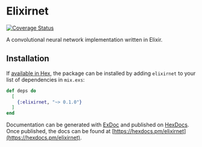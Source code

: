 # Elixirnet
[![Coverage Status](https://coveralls.io/repos/github/mjftw/elixirnet/badge.svg?branch=main)](https://coveralls.io/github/mjftw/elixirnet?branch=main)

A convolutional neural network implementation written in Elixir.

## Installation

If [available in Hex](https://hex.pm/docs/publish), the package can be installed
by adding `elixirnet` to your list of dependencies in `mix.exs`:

```elixir
def deps do
  [
    {:elixirnet, "~> 0.1.0"}
  ]
end
```

Documentation can be generated with [ExDoc](https://github.com/elixir-lang/ex_doc)
and published on [HexDocs](https://hexdocs.pm). Once published, the docs can
be found at [https://hexdocs.pm/elixirnet](https://hexdocs.pm/elixirnet).

